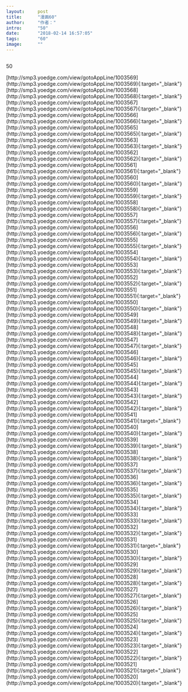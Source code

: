 ```yaml
---
layout:     post
title:      "漫画60"
author:     "作者："
intro:      "50"
date:       "2018-02-14 16:57:05"
tags:       "60"
image:      ""
---
```

<div style="text-align: center">
<p><img src=""/></p>
</div>
<p class="post-meta">
<span>50</span>
</p>
[http://smp3.yoedge.com/view/gotoAppLine/1003569](http://smp3.yoedge.com/view/gotoAppLine/1003569){:target="_blank"}
[http://smp3.yoedge.com/view/gotoAppLine/1003568](http://smp3.yoedge.com/view/gotoAppLine/1003568){:target="_blank"}
[http://smp3.yoedge.com/view/gotoAppLine/1003567](http://smp3.yoedge.com/view/gotoAppLine/1003567){:target="_blank"}
[http://smp3.yoedge.com/view/gotoAppLine/1003566](http://smp3.yoedge.com/view/gotoAppLine/1003566){:target="_blank"}
[http://smp3.yoedge.com/view/gotoAppLine/1003565](http://smp3.yoedge.com/view/gotoAppLine/1003565){:target="_blank"}
[http://smp3.yoedge.com/view/gotoAppLine/1003563](http://smp3.yoedge.com/view/gotoAppLine/1003563){:target="_blank"}
[http://smp3.yoedge.com/view/gotoAppLine/1003562](http://smp3.yoedge.com/view/gotoAppLine/1003562){:target="_blank"}
[http://smp3.yoedge.com/view/gotoAppLine/1003561](http://smp3.yoedge.com/view/gotoAppLine/1003561){:target="_blank"}
[http://smp3.yoedge.com/view/gotoAppLine/1003560](http://smp3.yoedge.com/view/gotoAppLine/1003560){:target="_blank"}
[http://smp3.yoedge.com/view/gotoAppLine/1003559](http://smp3.yoedge.com/view/gotoAppLine/1003559){:target="_blank"}
[http://smp3.yoedge.com/view/gotoAppLine/1003558](http://smp3.yoedge.com/view/gotoAppLine/1003558){:target="_blank"}
[http://smp3.yoedge.com/view/gotoAppLine/1003557](http://smp3.yoedge.com/view/gotoAppLine/1003557){:target="_blank"}
[http://smp3.yoedge.com/view/gotoAppLine/1003556](http://smp3.yoedge.com/view/gotoAppLine/1003556){:target="_blank"}
[http://smp3.yoedge.com/view/gotoAppLine/1003555](http://smp3.yoedge.com/view/gotoAppLine/1003555){:target="_blank"}
[http://smp3.yoedge.com/view/gotoAppLine/1003554](http://smp3.yoedge.com/view/gotoAppLine/1003554){:target="_blank"}
[http://smp3.yoedge.com/view/gotoAppLine/1003553](http://smp3.yoedge.com/view/gotoAppLine/1003553){:target="_blank"}
[http://smp3.yoedge.com/view/gotoAppLine/1003552](http://smp3.yoedge.com/view/gotoAppLine/1003552){:target="_blank"}
[http://smp3.yoedge.com/view/gotoAppLine/1003551](http://smp3.yoedge.com/view/gotoAppLine/1003551){:target="_blank"}
[http://smp3.yoedge.com/view/gotoAppLine/1003550](http://smp3.yoedge.com/view/gotoAppLine/1003550){:target="_blank"}
[http://smp3.yoedge.com/view/gotoAppLine/1003549](http://smp3.yoedge.com/view/gotoAppLine/1003549){:target="_blank"}
[http://smp3.yoedge.com/view/gotoAppLine/1003548](http://smp3.yoedge.com/view/gotoAppLine/1003548){:target="_blank"}
[http://smp3.yoedge.com/view/gotoAppLine/1003547](http://smp3.yoedge.com/view/gotoAppLine/1003547){:target="_blank"}
[http://smp3.yoedge.com/view/gotoAppLine/1003546](http://smp3.yoedge.com/view/gotoAppLine/1003546){:target="_blank"}
[http://smp3.yoedge.com/view/gotoAppLine/1003545](http://smp3.yoedge.com/view/gotoAppLine/1003545){:target="_blank"}
[http://smp3.yoedge.com/view/gotoAppLine/1003544](http://smp3.yoedge.com/view/gotoAppLine/1003544){:target="_blank"}
[http://smp3.yoedge.com/view/gotoAppLine/1003543](http://smp3.yoedge.com/view/gotoAppLine/1003543){:target="_blank"}
[http://smp3.yoedge.com/view/gotoAppLine/1003542](http://smp3.yoedge.com/view/gotoAppLine/1003542){:target="_blank"}
[http://smp3.yoedge.com/view/gotoAppLine/1003541](http://smp3.yoedge.com/view/gotoAppLine/1003541){:target="_blank"}
[http://smp3.yoedge.com/view/gotoAppLine/1003540](http://smp3.yoedge.com/view/gotoAppLine/1003540){:target="_blank"}
[http://smp3.yoedge.com/view/gotoAppLine/1003539](http://smp3.yoedge.com/view/gotoAppLine/1003539){:target="_blank"}
[http://smp3.yoedge.com/view/gotoAppLine/1003538](http://smp3.yoedge.com/view/gotoAppLine/1003538){:target="_blank"}
[http://smp3.yoedge.com/view/gotoAppLine/1003537](http://smp3.yoedge.com/view/gotoAppLine/1003537){:target="_blank"}
[http://smp3.yoedge.com/view/gotoAppLine/1003536](http://smp3.yoedge.com/view/gotoAppLine/1003536){:target="_blank"}
[http://smp3.yoedge.com/view/gotoAppLine/1003535](http://smp3.yoedge.com/view/gotoAppLine/1003535){:target="_blank"}
[http://smp3.yoedge.com/view/gotoAppLine/1003534](http://smp3.yoedge.com/view/gotoAppLine/1003534){:target="_blank"}
[http://smp3.yoedge.com/view/gotoAppLine/1003533](http://smp3.yoedge.com/view/gotoAppLine/1003533){:target="_blank"}
[http://smp3.yoedge.com/view/gotoAppLine/1003532](http://smp3.yoedge.com/view/gotoAppLine/1003532){:target="_blank"}
[http://smp3.yoedge.com/view/gotoAppLine/1003531](http://smp3.yoedge.com/view/gotoAppLine/1003531){:target="_blank"}
[http://smp3.yoedge.com/view/gotoAppLine/1003530](http://smp3.yoedge.com/view/gotoAppLine/1003530){:target="_blank"}
[http://smp3.yoedge.com/view/gotoAppLine/1003529](http://smp3.yoedge.com/view/gotoAppLine/1003529){:target="_blank"}
[http://smp3.yoedge.com/view/gotoAppLine/1003528](http://smp3.yoedge.com/view/gotoAppLine/1003528){:target="_blank"}
[http://smp3.yoedge.com/view/gotoAppLine/1003527](http://smp3.yoedge.com/view/gotoAppLine/1003527){:target="_blank"}
[http://smp3.yoedge.com/view/gotoAppLine/1003526](http://smp3.yoedge.com/view/gotoAppLine/1003526){:target="_blank"}
[http://smp3.yoedge.com/view/gotoAppLine/1003525](http://smp3.yoedge.com/view/gotoAppLine/1003525){:target="_blank"}
[http://smp3.yoedge.com/view/gotoAppLine/1003524](http://smp3.yoedge.com/view/gotoAppLine/1003524){:target="_blank"}
[http://smp3.yoedge.com/view/gotoAppLine/1003523](http://smp3.yoedge.com/view/gotoAppLine/1003523){:target="_blank"}
[http://smp3.yoedge.com/view/gotoAppLine/1003522](http://smp3.yoedge.com/view/gotoAppLine/1003522){:target="_blank"}
[http://smp3.yoedge.com/view/gotoAppLine/1003521](http://smp3.yoedge.com/view/gotoAppLine/1003521){:target="_blank"}
[http://smp3.yoedge.com/view/gotoAppLine/1003520](http://smp3.yoedge.com/view/gotoAppLine/1003520){:target="_blank"}


